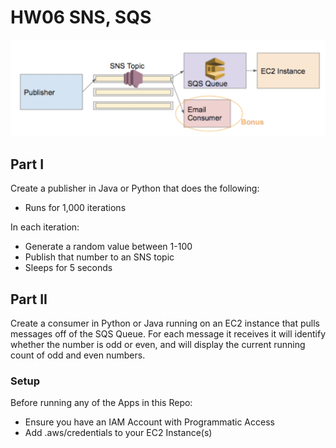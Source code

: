 # HW06 SNS, SQS


![Diagram](img/img_1.png?raw=true "Diagram")


## Part I
Create a publisher in Java or Python that does the following:
- Runs for 1,000 iterations

In each iteration:
- Generate a random value between 1-100
- Publish that number to an SNS topic
- Sleeps for 5 seconds


## Part II
Create a consumer in Python or Java running on an EC2 instance that pulls messages off of the SQS Queue. For each message it receives it will identify whether the number is odd or even, and will display the current running count of odd and even numbers.


### Setup
Before running any of the Apps in this Repo:
- Ensure you have an IAM Account with Programmatic Access
- Add .aws/credentials to your EC2 Instance(s)
